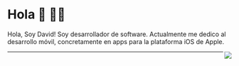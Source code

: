 # Hola 👋 👨‍💻

Hola, Soy David! Soy desarrollador de software. Actualmente me dedico al desarrollo móvil, concretamente en apps para la plataforma iOS de Apple.


<img align="right" src="https://media.giphy.com/media/VgCDAzcKvsR6OM0uWg/giphy.gif](https://user-images.githubusercontent.com/22300184/174272712-3fb0d17b-da8c-4b74-a742-8b99a933601b.png"/>

---
